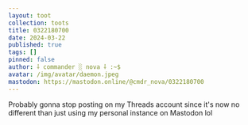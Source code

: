 ```yaml
---
layout: toot
collection: toots
title: 0322180700
date: 2024-03-22
published: true
tags: []
pinned: false
author: ⸸ commander ░ nova ⸸ :~$
avatar: /img/avatar/daemon.jpeg
mastodon: https://mastodon.online/@cmdr_nova/0322180700
---
```


Probably gonna stop posting on my Threads account since it's now no different than just using my personal instance on Mastodon lol
